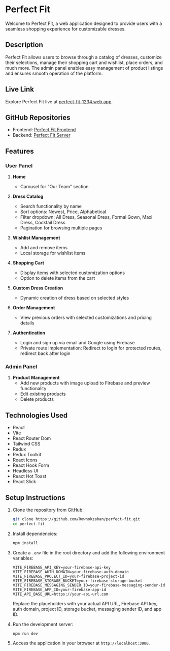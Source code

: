 # Perfect Fit

Welcome to Perfect Fit, a web application designed to provide users with a seamless shopping experience for customizable dresses.

## Description

Perfect Fit allows users to browse through a catalog of dresses, customize their selections, manage their shopping cart and wishlist, place orders, and much more. The admin panel enables easy management of product listings and ensures smooth operation of the platform.

## Live Link

Explore Perfect Fit live at [perfect-fit-1234.web.app](https://perfect-fit-1234.web.app/).

## GitHub Repositories

- Frontend: [Perfect Fit Frontend](https://github.com/Rownokzahan/perfect-fit)
- Backend: [Perfect Fit Server](https://github.com/Rownokzahan/perfect-fit-server)


## Features

### User Panel

1. **Home**
    - Carousel for "Our Team" section

2. **Dress Catalog**
    - Search functionality by name
    - Sort options: Newest, Price, Alphabetical
    - Filter dropdown: All Dress, Seasonal Dress, Formal Gown, Maxi Dress, Cocktail Dress
    - Pagination for browsing multiple pages

3. **Wishlist Management**
    - Add and remove items
    - Local storage for wishlist items

4. **Shopping Cart**
    - Display items with selected customization options
    - Option to delete items from the cart

5. **Custom Dress Creation**
    - Dynamic creation of dress based on selected styles

6. **Order Management**
    - View previous orders with selected customizations and pricing details

7. **Authentication**
    - Login and sign up via email and Google using Firebase
    - Private route implementation: Redirect to login for protected routes, redirect back after login

### Admin Panel

1. **Product Management**
    - Add new products with image upload to Firebase and preview functionality
    - Edit existing products
    - Delete products


## Technologies Used

- React
- Vite
- React Router Dom
- Tailwind CSS
- Redux
- Redux Toolkit
- React Icons
- React Hook Form
- Headless UI
- React Hot Toast
- React Slick


## Setup Instructions

1. Clone the repository from GitHub:

    ```bash
    git clone https://github.com/Rownokzahan/perfect-fit.git
    cd perfect-fit
    ```

2. Install dependencies:

    ```bash
    npm install
    ```

3. Create a `.env` file in the root directory and add the following environment variables:

    ```env
    VITE_FIREBASE_API_KEY=your-firebase-api-key
    VITE_FIREBASE_AUTH_DOMAIN=your-firebase-auth-domain
    VITE_FIREBASE_PROJECT_ID=your-firebase-project-id
    VITE_FIREBASE_STORAGE_BUCKET=your-firebase-storage-bucket
    VITE_FIREBASE_MESSAGING_SENDER_ID=your-firebase-messaging-sender-id
    VITE_FIREBASE_APP_ID=your-firebase-app-id
    VITE_API_BASE_URL=https://your-api-url.com
    ```

   Replace the placeholders with your actual API URL, Firebase API key, auth domain, project ID, storage bucket, messaging sender ID, and app ID.

4. Run the development server:

    ```bash
    npm run dev
    ```

5. Access the application in your browser at `http://localhost:3000`.
